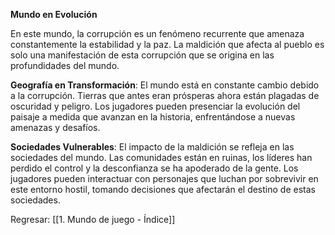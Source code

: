 
**Mundo en Evolución**

En este mundo, la corrupción es un fenómeno recurrente que amenaza constantemente la estabilidad y la paz. La maldición que afecta al pueblo es solo una manifestación de esta corrupción que se origina en las profundidades del mundo.

**Geografía en Transformación**: El mundo está en constante cambio debido a la corrupción. Tierras que antes eran prósperas ahora están plagadas de oscuridad y peligro. Los jugadores pueden presenciar la evolución del paisaje a medida que avanzan en la historia, enfrentándose a nuevas amenazas y desafíos.

**Sociedades Vulnerables**: El impacto de la maldición se refleja en las sociedades del mundo. Las comunidades están en ruinas, los líderes han perdido el control y la desconfianza se ha apoderado de la gente. Los jugadores pueden interactuar con personajes que luchan por sobrevivir en este entorno hostil, tomando decisiones que afectarán el destino de estas sociedades.

Regresar: [[1. Mundo de juego - Índice]]
